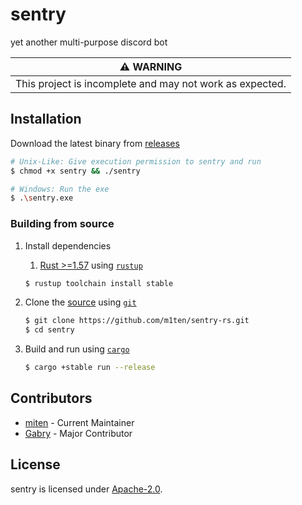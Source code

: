 # sentry

yet another multi-purpose discord bot

| :warning: WARNING                                        |
|:--------------------------------------------------------:|
| This project is incomplete and may not work as expected. |

## Installation

Download the latest binary from [releases](https://github.com/m1ten/sentry-rs/releases)

```sh
# Unix-Like: Give execution permission to sentry and run
$ chmod +x sentry && ./sentry

# Windows: Run the exe
$ .\sentry.exe
```
### Building from source 

1. Install dependencies
   1. [Rust >=1.57](https://blog.rust-lang.org/2021/12/02/Rust-1.57.0.html) using [`rustup`](https://www.rust-lang.org/tools/install)
   ```sh
   $ rustup toolchain install stable
   ```

2. Clone the [source](https://github.com/m1ten/sentry-rs) using [`git`](https://git-scm.com/)
    ```sh
    $ git clone https://github.com/m1ten/sentry-rs.git
    $ cd sentry
    ```
3. Build and run using [`cargo`](https://doc.rust-lang.org/stable/cargo/)
    ```sh
    $ cargo +stable run --release
    ```

## Contributors

- [miten](https://github.com/m1ten/) - Current Maintainer
- [Gabry](https://github.com/Gabryx64/) - Major Contributor

## License

sentry is licensed under [Apache-2.0](./LICENSE).